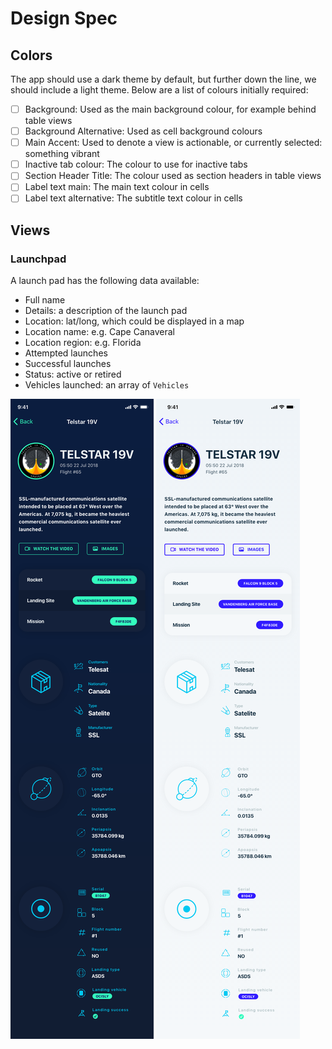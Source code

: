 # Design Spec

## Colors

The app should use a dark theme by default, but further down the line, we should include a light theme. Below are a list of colours initially required:

- [ ] Background: Used as the main background colour, for example behind table views
- [ ] Background Alternative: Used as cell background colours
- [ ] Main Accent: Used to denote a view is actionable, or currently selected: something vibrant
- [ ] Inactive tab colour: The colour to use for inactive tabs
- [ ] Section Header Title: The colour used as section headers in table views
- [ ] Label text main: The main text colour in cells
- [ ] Label text alternative: The subtitle text colour in cells

## Views

### Launchpad

A launch pad has the following data available:

- Full name
- Details: a description of the launch pad
- Location: lat/long, which could be displayed in a map
- Location name: e.g. Cape Canaveral
- Location region: e.g. Florida
- Attempted launches
- Successful launches
- Status: active or retired
- Vehicles launched: an array of `Vehicles`

![Launch Pad Wireframe](images/singleLaunch_dark.png)
![Launch Pad Wireframe](images/singleLaunch_light.png)

